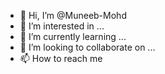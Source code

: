 - 👋 Hi, I’m @Muneeb-Mohd
- 👀 I’m interested in ...
- 🌱 I’m currently learning ...
- 💞️ I’m looking to collaborate on ...
- 📫 How to reach me 

<!---
Muneeb-Mohd/Muneeb-Mohd is a ✨ special ✨ repository because its `README.md` (this file) appears on your GitHub profile.
You can click the Preview link to take a look at your changes.
--->
